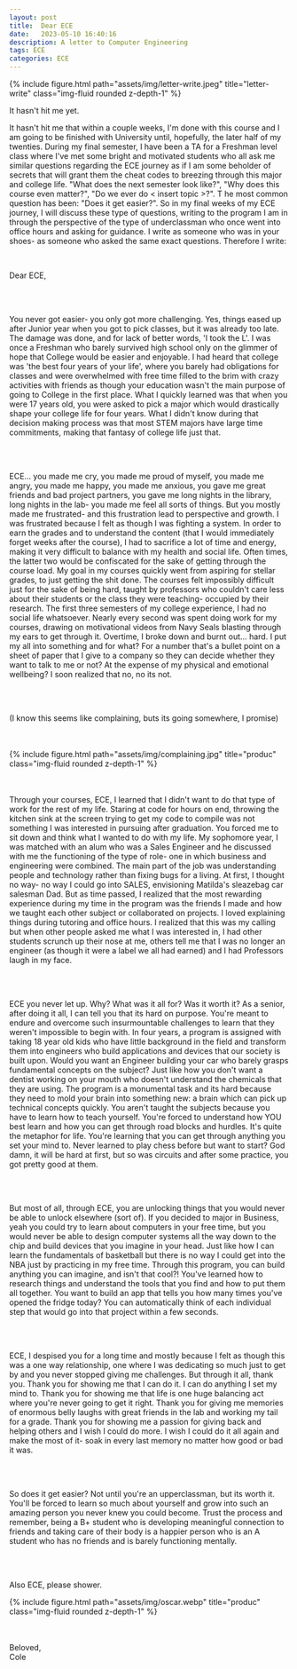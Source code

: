```yaml
---
layout: post
title:  Dear ECE
date:   2023-05-10 16:40:16
description: A letter to Computer Engineering
tags: ECE
categories: ECE
---
```


<div class="container">
    <div class="row">
        <div class="col-sm mt-3 mt-md-0">
            {% include figure.html path="assets/img/letter-write.jpeg" title="letter-write" class="img-fluid rounded z-depth-1" %}
        </div>

</div>

It hasn't hit me yet. 

It hasn't hit me that within a couple weeks, I'm done with this course and I am going to be finished with University until, hopefully, the later half of my twenties. During my final semester, I have been a TA for a Freshman level class where I've met some bright and motivated students who all ask me similar questions regarding the ECE journey as if I am some beholder of secrets that will grant them the cheat codes to breezing through this major and college life. "What does the next semester look like?", "Why does this course even matter?", "Do we ever do < insert topic >?". T he most common question has been: "Does it get easier?".  So in my final weeks of my ECE journey, I will discuss these type of questions, writing to the program I am in through the perspective of the type of underclassman who once went into office hours and asking for guidance. I write as someone who was in your shoes- as someone who asked the same exact questions. Therefore I write:

<br>

Dear ECE, 

<br>
<br>

You never got easier- you only got more challenging. Yes, things eased up after Junior year when you got to pick classes, but it was already too late. The damage was done, and for lack of better words, 'I took the L'. I was once a Freshman who barely survived high school only on the glimmer of hope that College would be easier and enjoyable. I had heard that college was 'the best four years of your life', where you barely had obligations for classes and were overwhelmed with free time filled to the brim with crazy activities with friends as though your education wasn't the main purpose of going to College in the first place. What I quickly learned was that when you were 17 years old, you were asked to pick a major which would drastically shape your college life for four years.  What I didn't know during that decision making process was that most STEM majors have large time commitments, making that fantasy of college life just that.

<br>
<br>


ECE… you made me cry, you made me proud of myself, you made me angry, you made me happy, you made me anxious, you gave me great friends and bad project partners, you gave me long nights in the library, long nights in the lab- you made me feel all sorts of things. But you mostly made me frustrated- and this frustration lead to perspective and growth. I was frustrated because I felt as though I was fighting a system. In order to earn the grades and to understand the content (that I would immediately forget weeks after the course), I had to sacrifice a lot of time and energy, making it very difficult to balance with my health and social life. Often times, the latter two would be confiscated for the sake of getting through the course load. My goal in my courses quickly went from aspiring for stellar grades, to just getting the shit done. The courses felt impossibly difficult just for the sake of being hard, taught by professors who couldn't care less about their students or the class they were teaching- occupied by their research. The first three semesters of my college experience, I had no social life whatsoever. Nearly every second was spent doing work for my courses, drawing on motivational videos from Navy Seals blasting through my ears to get through it. Overtime, I broke down and burnt out… hard. I put my all into something and for what? For a number that's a bullet point on a sheet of paper that I give to a company so they can decide whether they want to talk to me or not? At the expense of my physical and emotional wellbeing? I soon realized that no, no its not. 

<br>
<br>

(I know this seems like complaining, buts its going somewhere, I promise) 

<br>
<br>

<div class="container">
    <div class="row">
        <div class="col-sm mt-3 mt-md-0">
            {% include figure.html path="assets/img/complaining.jpg" title="produc" class="img-fluid rounded z-depth-1" %}
        </div>
    </div>
</div>

<br>
<br>


Through your courses, ECE, I learned that I didn't want to do that type of work for the rest of my life. Staring at code for hours on end, throwing the kitchen sink at the screen trying to get my code to compile was not something I was interested in pursuing after graduation. You forced me to sit down and think what I wanted to do with my life. My sophomore year, I was matched with an alum who was a Sales Engineer and he discussed with me the functioning of the type of role- one in which business and engineering were combined. The main part of the job was understanding people and technology rather than fixing bugs for a living. At first, I thought no way- no way I could go into SALES, envisioning Matilda's sleazebag car salesman Dad. But as time passed, I realized that the most rewarding experience during my time in the program was the friends I made and how we taught each other subject or collaborated on projects. I loved explaining things during tutoring and office hours. I realized that this was my calling but when other people asked me what I was interested in, I had other students scrunch up their nose at me, others tell me that I was no longer an engineer (as though it were a label we all had earned) and I had Professors laugh in my face. 

<br>
<br>


ECE you never let up. Why? What was it all for? Was it worth it? As a senior, after doing it all, I can tell you that its hard on purpose. You're meant to endure and overcome such insurmountable challenges to learn that they weren't impossible to begin with. In four years, a program is assigned with taking 18 year old kids who have little background in the field and transform them into engineers who build applications and devices that our society is built upon. Would you want an Engineer building your car who barely grasps fundamental concepts on the subject? Just like how you don't want a dentist working on your mouth who  doesn't understand the chemicals that they are using. The program is a monumental task and its hard because they need to mold your brain into something new: a brain which can pick up technical concepts quickly. You aren't taught the subjects because you have to learn how to teach yourself. You're forced to understand how YOU best learn and how you can get through road blocks and hurdles. It's quite the metaphor for life. You're learning that you can get through anything you set your mind to. Never learned to play chess before but want to start? God damn, it will be hard at first, but so was circuits and after some practice, you got pretty good at them. 

<br>
<br>


But most of all, through ECE, you are unlocking things that you would never be able to unlock elsewhere (sort of). If you decided to major in Business, yeah you could try to learn about computers in your free time, but you would never be able to design computer systems all the way down to the chip and build devices that you imagine in your head. Just like how I can learn the fundamentals of basketball but there is no way I could get into the NBA just by practicing in my free time. Through this program, you can build anything you can imagine, and isn't that cool?! You've learned how to research things and understand the tools that you find and how to put them all together. You want to build an app that tells you how many times you've opened the fridge today? You can automatically think of each individual step that would go into that project within a few seconds. 

<br>
<br>


ECE, I despised you for a long time and mostly because I felt as though this was a one way relationship, one where I was dedicating so much just to get by and you never stopped giving me challenges. But through it all, thank you. Thank you for showing me that I can do it. I can do anything I set my mind to. Thank you for showing me that life is one huge balancing act where you're never going to get it right. Thank you for giving me memories of enormous belly laughs with great friends in the lab and working my tail for a grade. Thank you for showing me a passion for giving back and helping others and I wish I could do more. I wish I could do it all again and make the most of it- soak in every last memory no matter how good or bad it was.

<br>
<br>


So does it get easier? Not until you're an upperclassman, but its worth it. You'll be forced to learn so much about yourself and grow into such an amazing person you never knew you could become. Trust the process and remember, being a B+ student who is developing meaningful connection to friends and taking care of their body is a happier person who is an A student who has no friends and is barely functioning mentally. 

<br>


<br>


Also ECE, please shower.

<div class="container">
    <div class="row">
        <div class="col-sm mt-3 mt-md-0">
            {% include figure.html path="assets/img/oscar.webp" title="produc" class="img-fluid rounded z-depth-1" %}
        </div>
    </div>
</div>

<br>
<br>

Beloved, 
<br>
Cole